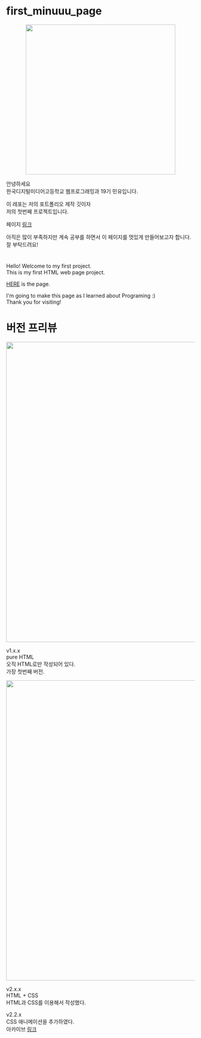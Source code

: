 # first_minuuu_page
<p align="center">
<image width="400px" src="https://imgur.com/X8rRRBf.png"/>
</p>


안녕하세요\
한국디지털미디어고등학교 웹프로그래밍과 19기 민유입니다.


이 레포는 저의 포트폴리오 제작 깃이자\
저의 첫번째 프로젝트입니다.


페이지 [링크](https://min-uuu.github.io)


아직은 많이 부족하지만 계속 공부를 하면서 이 페이지를 멋있게 만들어보고자 합니다.\
잘 부탁드려요!

# 

Hello! Welcome to my first project.\
This is my first HTML web page project.

[HERE](https://min-uuu.github.io) is the page.

I'm going to make this page as I learned about Programing :)\
Thank you for visiting!



# 버전 프리뷰



<p align="center">
<image width="800px" src="https://imgur.com/ZrFcIPA.png"/>
</p>

v1.x.x\
pure HTML\
오직 HTML로만 작성되어 있다.\
가장 첫번째 버전.

<p align="center">
<image width="800px" src="https://imgur.com/ergrSSe.png"/>
</p>

v2.x.x\
HTML + CSS\
HTML과 CSS를 이용해서 작성했다.


v2.2.x\
CSS 애니메이션을 추가하였다.\
아카이브 [링크](https://archive.is/ZeH9s)

